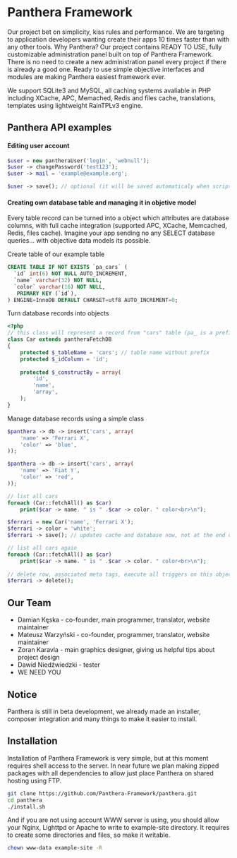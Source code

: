 Panthera Framework
========

Our project bet on simplicity, kiss rules and performance. We are targeting to application developers wanting create their apps 10 times faster than with any other tools. Why Panthera? Our project contains READY TO USE, fully customizable administration panel built on top of Panthera Framework. There is no need to create a new administration panel every project if there is already a good one. Ready to use simple objective interfaces and modules are making Panthera easiest framework ever.

We support SQLite3 and MySQL, all caching systems avaliable in PHP including XCache, APC, Memached, Redis and files cache, translations, templates using lightweight RainTPLv3 engine.

## Panthera API examples

#### Editing user account

```php
$user = new pantheraUser('login', 'webnull');
$user -> changePassword('test123');
$user -> mail = 'example@example.org';

$user -> save(); // optional (it will be saved automaticaly when script execution ends)
```

#### Creating own database table and managing it in objetive model

Every table record can be turned into a object which attributes are database columns, with full cache integration (supported APC, XCache, Memcached, Redis, files cache). Imagine your app sending no any SELECT database queries... with objective data models its possible.

Create table of our example table

```sql
CREATE TABLE IF NOT EXISTS `pa_cars` (
  `id` int(6) NOT NULL AUTO_INCREMENT,
  `name` varchar(32) NOT NULL,
  `color` varchar(16) NOT NULL,
   PRIMARY KEY (`id`),
) ENGINE=InnoDB DEFAULT CHARSET=utf8 AUTO_INCREMENT=0;
```

Turn database records into objects

```php
<?php
// this class will represent a record from "cars" table (pa_ is a prefix)
class Car extends pantheraFetchDB
{
    protected $_tableName = 'cars'; // table name without prefix
    protected $_idColumn = 'id';
    
    protected $_constructBy = array(
        'id',
        'name',
        'array',
    );
}
```

Manage database records using a simple class

```php
$panthera -> db -> insert('cars', array(
    'name' => 'Ferrari X',
    'color' => 'blue',
));

$panthera -> db -> insert('cars', array(
    'name' => 'Fiat Y',
    'color' => 'red',
));

// list all cars
foreach (Car::fetchAll() as $car)
    print($car -> name. " is " .$car -> color. " color<br>\n");

$ferrari = new Car('name', 'Ferrari X');
$ferrari -> color = 'white';
$ferrari -> save(); // updates cache and database now, not at the end of script

// list all cars again
foreach (Car::fetchAll() as $car)
    print($car -> name. " is " .$car -> color. " color<br>\n");
    
// delete row, associated meta tags, execute all triggers on this object removal and clear the cache
$ferrari -> delete();
```

## Our Team
- Damian Kęska - co-founder, main programmer, translator, website maintainer
- Mateusz Warzyński - co-founder, programmer, translator, website maintainer
- Zoran Karavla - main graphics designer, giving us helpful tips about project design
- Dawid Niedźwiedzki - tester
- WE NEED YOU

## Notice
Panthera is still in beta development, we already made an installer, composer integration and many things to make it easier to install.

## Installation
Installation of Panthera Framework is very simple, but at this moment requires shell access to the server. In near future we plan making zipped packages with all dependencies to allow just place Panthera on shared hosting using FTP.

```bash
git clone https://github.com/Panthera-Framework/panthera.git
cd panthera
./install.sh
```
And if you are not using account WWW server is using, you should allow your Nginx, Lighttpd or Apache to write to example-site directory.
It requires to create some directories and files, so make it writable.

```bash
chown www-data example-site -R
```
